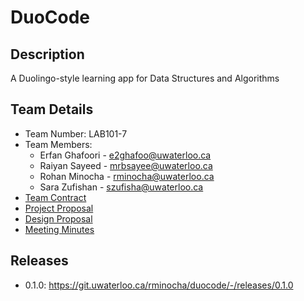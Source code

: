 # DuoCode

## Description
A Duolingo-style learning app for Data Structures and Algorithms

## Team Details
- Team Number: LAB101-7
- Team Members:
  - Erfan Ghafoori - [e2ghafoo@uwaterloo.ca](mailto:e2ghafoo@uwaterloo.ca)
  - Raiyan Sayeed - [mrbsayee@uwaterloo.ca](mailto:mrbsayee@uwaterloo.ca)
  - Rohan Minocha - [rminocha@uwaterloo.ca](mailto:rminocha@uwaterloo.ca)
  - Sara Zufishan - [szufisha@uwaterloo.ca](mailto:szufisha@uwaterloo.ca)
- [Team Contract](https://git.uwaterloo.ca/rminocha/duocode/-/wikis/Team-Contract)
- [Project Proposal](https://git.uwaterloo.ca/rminocha/duocode/-/wikis/Project-Proposal)
- [Design Proposal](https://git.uwaterloo.ca/rminocha/duocode/-/wikis/Design-Proposal)
- [Meeting Minutes](https://git.uwaterloo.ca/rminocha/duocode/-/wikis/Meeting-Minutes)

## Releases 
- 0.1.0: https://git.uwaterloo.ca/rminocha/duocode/-/releases/0.1.0